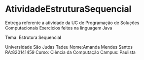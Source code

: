 # AtividadeEstruturaSequencial

Entrega referente a atividade da UC de Programação de Soluções Computacionais
Exercicios feitos na linguagem Java

Tema: Estrutura Sequencial

Universidade São Judas Tadeu 
Nome:Amanda Mendes Santos
RA:820141459
Curso: Ciência da Computação
Campus: Paulista
